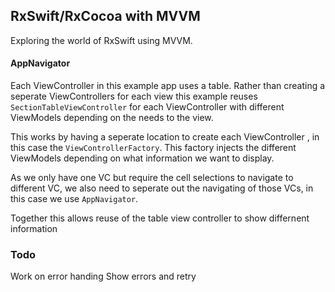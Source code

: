 ## RxSwift/RxCocoa with MVVM

Exploring the world of RxSwift using MVVM.

#### AppNavigator

Each ViewController in this example app uses a table.  Rather than creating a seperate ViewControllers for each view this example reuses `SectionTableViewController` for each ViewController with different ViewModels depending on the needs to the view.

This works by having a seperate location to create each ViewController , in this case the `ViewControllerFactory`.  This factory injects the different ViewModels depending on what information we want to display.  

As we only have one VC but require the cell selections to navigate to different VC, we also need to seperate out the navigating of those VCs, in this case we use `AppNavigator`.

Together this allows reuse of the table view controller to show differnent information


### Todo

Work on error handing
Show errors and retry

